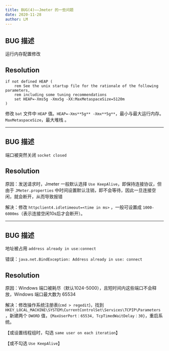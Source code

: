```yaml
---
title: BUG(4)——Jmeter 的一些问题
date: 2020-11-28
author: LM
---
```


## BUG 描述

运行内存配置修改

## Resolution

```shell
if not defined HEAP (
    rem See the unix startup file for the rationale of the following parameters,
    rem including some tuning recommendations
    set HEAP=-Xms5g -Xmx5g -XX:MaxMetaspaceSize=5120m
)
```

修改 `bat` 文件中 `HEAP` 值。`HEAP=-Xms**5g** -Xmx**5g**`，最小与最大运行内存。`MaxMetaspaceSize`，最大堆栈 。

------

## BUG 描述

端口被突然关闭 `socket closed`

## Resolution

原因：发送请求时，Jmeter 一般默认选择 `Use KeepAlive`，即保持连接协议，但由于 `JMeter.properties` 中时间设置默认注销，即不会等待，因此一旦连接空闲，就会断开，从而导致报错

解决：修改 `httpclient4.idletimeout=<time in ms>` ，一般可设置成 `1000-6000ms`（表示连接空闲10s后才会断开）。

------

## BUG 描述

地址被占用 `address already in use:connect`

错误：`java.net.BindException: Address already in use: connect`

## Resolution

原因：Windows 端口被耗尽（默认1024-5000），且短时间内这些端口不会释放，Windows 端口最大数为 65534

解决：修改操作系统注册表(`cmd > regedit`)，找到 `HKEY_LOCAL_MACHINE\SYSTEM\CurrentControlSet\Services\TCPIP\Parameters` ，新建两个 `DWORD` 值，`{MaxUserPort：65534, TcpTimedWaitDelay：30}`，重启系统。

【或设置线程组时，勾选 `same user on each iteration`】 

【或不勾选 `Use KeepAlive`】